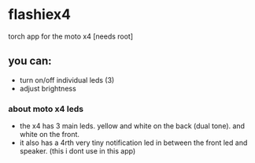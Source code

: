 # flashiex4
torch app for the moto x4 [needs root]

## you can:
- turn on/off individual leds (3)
- adjust brightness


### about moto x4 leds
- the x4 has 3 main leds. 
yellow and white on the back (dual tone). and white on the front.
- it also has a 4rth very tiny notification led in between the front led and speaker. (this i dont use in this app)
